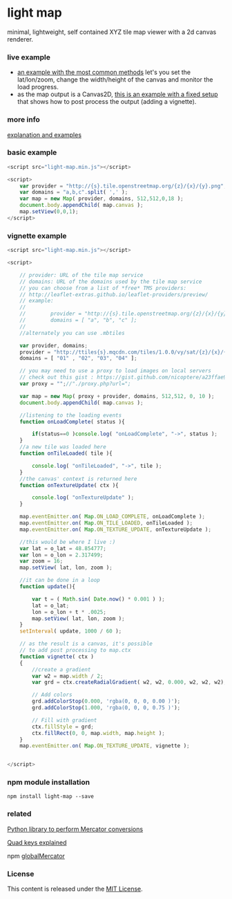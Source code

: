light map
=============

minimal, lightweight, self contained XYZ tile map viewer with a 2d canvas renderer.

### live example ###
- [an example with the most common methods](http://nicoptere.github.io/light-map/example/) let's you set the lat/lon/zoom, change the width/height of the canvas and monitor the load progress.
- as the map output is a Canvas2D, [this is an example with a fixed setup](http://nicoptere.github.io/light-map/example/basic.html) that shows how to post process the output (adding a vignette).

### more info ###
[explanation and examples](http://nicoptere.github.io/light-map/)

### basic example ###

```js
<script src="light-map.min.js"></script>

<script>
    var provider = "http://{s}.tile.openstreetmap.org/{z}/{x}/{y}.png";
    var domains = "a,b,c".split( ',' );
    var map = new Map( provider, domains, 512,512,0,18 );
    document.body.appendChild( map.canvas );
    map.setView(0,0,1);
</script>
```

### vignette example ###

```js
<script src="light-map.min.js"></script>

<script>

    // provider: URL of the tile map service
    // domains: URL of the domains used by the tile map service
    // you can choose from a list of *free* TMS providers:
    // http://leaflet-extras.github.io/leaflet-providers/preview/
    // example:
    //
    //        provider = "http://{s}.tile.openstreetmap.org/{z}/{x}/{y}.png";
    //        domains = [ "a", "b", "c" ];
    //
    //alternately you can use .mbtiles

    var provider, domains;
    provider = "http://ttiles{s}.mqcdn.com/tiles/1.0.0/vy/sat/{z}/{x}/{y}.png";
    domains = [ "01" , "02", "03", "04" ];

    // you may need to use a proxy to load images on local servers
    // check out this gist : https://gist.github.com/nicoptere/a23ffae9ed51a5ca9766
    var proxy = "";//"./proxy.php?url=";

    var map = new Map( proxy + provider, domains, 512,512, 0, 10 );
    document.body.appendChild( map.canvas );

    //listening to the loading events
    function onLoadComplete( status ){

        if(status==0 )console.log( "onLoadComplete", "->", status );
    }
    //a new tile was loaded here
    function onTileLoaded( tile ){

        console.log( "onTileLoaded", "->", tile );
    }
    //the canvas' context is returned here
    function onTextureUpdate( ctx ){

        console.log( "onTextureUpdate" );
    }

    map.eventEmitter.on( Map.ON_LOAD_COMPLETE, onLoadComplete );
    map.eventEmitter.on( Map.ON_TILE_LOADED, onTileLoaded );
    map.eventEmitter.on( Map.ON_TEXTURE_UPDATE, onTextureUpdate );

    //this would be where I live :)
    var lat = o_lat = 48.854777;
    var lon = o_lon = 2.317499;
    var zoom = 16;
    map.setView( lat, lon, zoom );

    //it can be done in a loop
    function update(){

        var t = ( Math.sin( Date.now() * 0.001 ) );
        lat = o_lat;
        lon = o_lon + t * .0025;
        map.setView( lat, lon, zoom );
    }
    setInterval( update, 1000 / 60 );

    // as the result is a canvas, it's possible
    // to add post processing to map.ctx
    function vignette( ctx )
    {
        //create a gradient
        var w2 = map.width / 2;
        var grd = ctx.createRadialGradient( w2, w2, 0.000, w2, w2, w2);

        // Add colors
        grd.addColorStop(0.000, 'rgba(0, 0, 0, 0.00 )');
        grd.addColorStop(1.000, 'rgba(0, 0, 0, 0.75 )');

        // Fill with gradient
        ctx.fillStyle = grd;
        ctx.fillRect(0, 0, map.width, map.height );
    }
    map.eventEmitter.on( Map.ON_TEXTURE_UPDATE, vignette );


</script>

```

### npm module installation ###
```
npm install light-map --save
```

### related ###
[Python library to perform Mercator conversions](http://www.maptiler.org/google-maps-coordinates-tile-bounds-projection/)

[Quad keys explained](https://msdn.microsoft.com/en-us/library/bb259689.aspx)

npm [globalMercator](https://github.com/davvo/globalmercator/blob/master/globalmercator.js)

### License ###

This content is released under the [MIT License](http://opensource.org/licenses/MIT).
